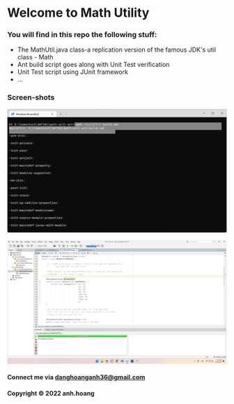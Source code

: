 # Welcome to Math Utility

### You will find in this repo the following stuff:

* The MathUtil.java class-a replication version of the famous JDK's util class - Math 
* Ant build script goes along with Unit Test verification 
* Unit Test script using JUnit framework
* ...

### Screen-shots

![Build process with Ant](https://github.com/thongnt0208/math-util-ant/blob/main/screenshot/build-process-with-ant.png)

![DDT source code using JUnit](https://github.com/thongnt0208/math-util-ant/blob/main/screenshot/unit-test-with-ddt.png)


#### Connect me via danghoanganh36@gmail.com

#### Copyright &#169; 2022 anh.hoang